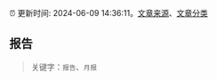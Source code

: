 :alarm_clock: 更新时间: 2024-06-09 14:36:11。[文章来源](/README.md)、[文章分类](/TAGS.md)

## 报告


> 关键字：`报告`、`月报`




